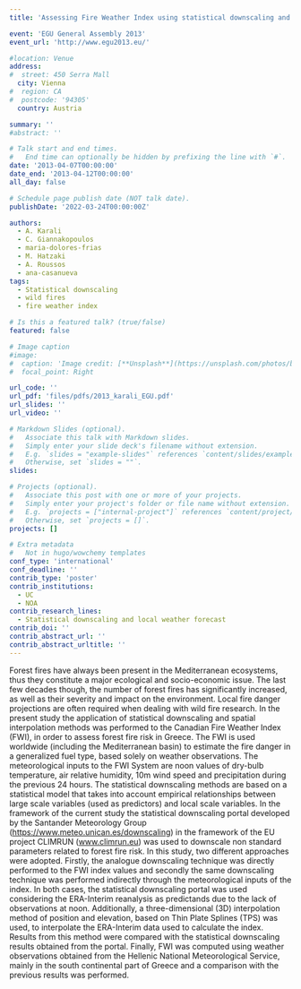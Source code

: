```yaml
---
title: 'Assessing Fire Weather Index using statistical downscaling and spatial interpolation techniques in Greece'

event: 'EGU General Assembly 2013'
event_url: 'http://www.egu2013.eu/'

#location: Venue
address:
#  street: 450 Serra Mall
  city: Vienna
#  region: CA
#  postcode: '94305'
  country: Austria

summary: ''
#abstract: ''

# Talk start and end times.
#   End time can optionally be hidden by prefixing the line with `#`.
date: '2013-04-07T00:00:00'
date_end: '2013-04-12T00:00:00'
all_day: false

# Schedule page publish date (NOT talk date).
publishDate: '2022-03-24T00:00:00Z'

authors: 
  - A. Karali
  - C. Giannakopoulos
  - maria-dolores-frias
  - M. Hatzaki
  - A. Roussos
  - ana-casanueva
tags: 
  - Statistical downscaling
  - wild fires
  - fire weather index

# Is this a featured talk? (true/false)
featured: false

# Image caption
#image:
#  caption: 'Image credit: [**Unsplash**](https://unsplash.com/photos/bzdhc5b3Bxs)'
#  focal_point: Right

url_code: ''
url_pdf: 'files/pdfs/2013_karali_EGU.pdf'
url_slides: ''
url_video: ''

# Markdown Slides (optional).
#   Associate this talk with Markdown slides.
#   Simply enter your slide deck's filename without extension.
#   E.g. `slides = "example-slides"` references `content/slides/example-slides.md`.
#   Otherwise, set `slides = ""`.
slides:

# Projects (optional).
#   Associate this post with one or more of your projects.
#   Simply enter your project's folder or file name without extension.
#   E.g. `projects = ["internal-project"]` references `content/project/deep-learning/index.md`.
#   Otherwise, set `projects = []`.
projects: []

# Extra metadata
#   Not in hugo/wowchemy templates
conf_type: 'international'
conf_deadline: ''
contrib_type: 'poster'
contrib_institutions: 
  - UC
  - NOA
contrib_research_lines: 
  - Statistical downscaling and local weather forecast
contrib_doi: ''
contrib_abstract_url: ''
contrib_abstract_urltitle: ''
---
```


Forest fires have always been present in the Mediterranean ecosystems, thus they constitute a major ecological
and socio-economic issue. The last few decades though, the number of forest fires has significantly increased, as
well as their severity and impact on the environment. Local fire danger projections are often required when dealing
with wild fire research. In the present study the application of statistical downscaling and spatial interpolation
methods was performed to the Canadian Fire Weather Index (FWI), in order to assess forest fire risk in Greece.
The FWI is used worldwide (including the Mediterranean basin) to estimate the fire danger in a generalized fuel
type, based solely on weather observations. The meteorological inputs to the FWI System are noon values of
dry-bulb temperature, air relative humidity, 10m wind speed and precipitation during the previous 24 hours.
The statistical downscaling methods are based on a statistical model that takes into account empirical relationships
between large scale variables (used as predictors) and local scale variables. In the framework
of the current study the statistical downscaling portal developed by the Santander Meteorology Group
(https://www.meteo.unican.es/downscaling) in the framework of the EU project CLIMRUN (www.climrun.eu)
was used to downscale non standard parameters related to forest fire risk.
In this study, two different approaches were adopted. Firstly, the analogue downscaling technique was directly
performed to the FWI index values and secondly the same downscaling technique was performed indirectly through
the meteorological inputs of the index. In both cases, the statistical downscaling portal was used considering the
ERA-Interim reanalysis as predictands due to the lack of observations at noon.
Additionally, a three-dimensional (3D) interpolation method of position and elevation, based on Thin Plate Splines
(TPS) was used, to interpolate the ERA-Interim data used to calculate the index. Results from this method were
compared with the statistical downscaling results obtained from the portal.
Finally, FWI was computed using weather observations obtained from the Hellenic National Meteorological Service,
mainly in the south continental part of Greece and a comparison with the previous results was performed.
